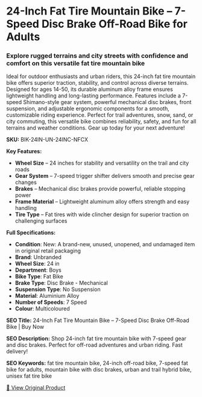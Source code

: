 # 24-Inch Fat Tire Mountain Bike – 7-Speed Disc Brake Off-Road Bike for Adults

### Explore rugged terrains and city streets with confidence and comfort on this versatile fat tire mountain bike

Ideal for outdoor enthusiasts and urban riders, this 24-inch fat tire mountain bike offers superior traction, stability, and control across diverse terrains. Designed for ages 14-50, its durable aluminum alloy frame ensures lightweight handling and long-lasting performance. Features include a 7-speed Shimano-style gear system, powerful mechanical disc brakes, front suspension, and adjustable ergonomic components for a smooth, customizable riding experience. Perfect for trail adventures, snow, sand, or city commuting, this versatile bike combines reliability, safety, and fun for all terrains and weather conditions. Gear up today for your next adventure!

**SKU:** BIK-24IN-UN-24INC-NFCX

**Key Features:**
- **Wheel Size** – 24 inches for stability and versatility on the trail and city roads
- **Gear System** – 7-speed trigger shifter delivers smooth and precise gear changes
- **Brakes** – Mechanical disc brakes provide powerful, reliable stopping power
- **Frame Material** – Lightweight aluminum alloy offers strength and easy handling
- **Tire Type** – Fat tires with wide clincher design for superior traction on challenging surfaces

**Full Specifications:**
- **Condition**: New: A brand-new, unused, unopened, and undamaged item in original retail packaging
- **Brand**: Unbranded
- **Wheel Size**: 24 in
- **Department**: Boys
- **Bike Type**: Fat Bike
- **Brake Type**: Disc Brake - Mechanical
- **Suspension Type**: No Suspension
- **Material**: Aluminium Alloy
- **Number of Speeds**: 7 Speed
- **Colour**: Multicoloured

**SEO Title:** 24-Inch Fat Tire Mountain Bike – 7-Speed Disc Brake Off-Road Bike | Buy Now

**SEO Description:** Shop 24-inch fat tire mountain bike with 7-speed gear and disc brakes. Perfect for off-road adventures and urban riding. Fast delivery!

**SEO Keywords:** fat tire mountain bike, 24-inch off-road bike, 7-speed fat bike for adults, mountain bike with disc brakes, urban and trail hybrid bike, unisex fat tire bike

[🔗 View Original Product](https://www.ebay.co.uk/itm/236030333992)
